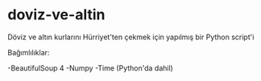 # doviz-ve-altin
Döviz ve altın kurlarını Hürriyet'ten çekmek için yapılmış bir Python script'i


Bağımlılıklar:

-BeautifulSoup 4
-Numpy
-Time (Python'da dahil)
